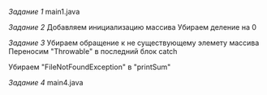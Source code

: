 *Задание 1*
main1.java

*Задание 2*
Добавляем инициализацию массива
Убираем деление на 0

*Задание 3*
Убираем обращение к не существующему элемету массива
Переносим "Throwable" в последний блок catch

Убираем "FileNotFoundException" в "printSum"

*Задание 4*
main4.java 